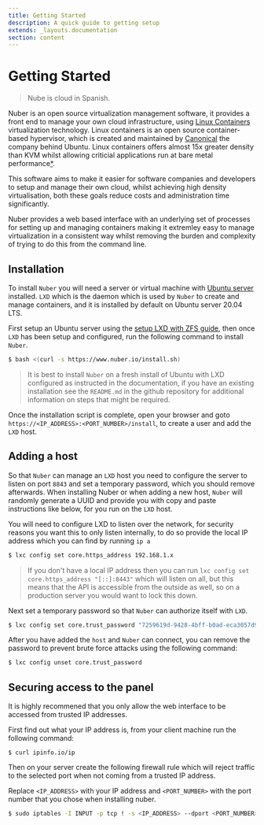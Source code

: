```yaml
---
title: Getting Started
description: A quick guide to getting setup
extends: _layouts.documentation
section: content
---
```


# Getting Started

> Nube is cloud in Spanish.

Nuber is an open source virtualization management software, it provides a front end to manage your own cloud infrastructure, using [Linux Containers](https://linuxcontainers.org/) virtualization technology. Linux containers is an open source container-based hypervisor, which is created and maintained by [Canonical](https://canonical.com/) the company behind Ubuntu. Linux containers offers almost 15x greater density than KVM whilst allowing criticial applications run at bare metal performance[\*](https://ubuntu.com/blog/lxd-crushes-kvm-in-density-and-speed).

This software aims to make it easier for software companies and developers to setup and manage their own cloud, whilst achieving high density virtualisation, both these goals reduce costs and administration time significantly.

Nuber provides a web based interface with an underlying set of processes for setting up and managing containers making it extremley easy to manage virtualization in a consistent way whilst removing the burden and complexity of trying to do this from the command line.

## Installation

To install `Nuber` you will need a server or virtual machine with [Ubuntu server](https://ubuntu.com/download/server) installed. `LXD` which is the daemon which is used by `Nuber` to create and manage containers, and it is installed by default on Ubuntu server 20.04 LTS.

First setup an Ubuntu server using the [setup LXD with ZFS guide](/docs/lxd/ubuntu-zfs), then once `LXD` has been setup and configured, run the following command to install `Nuber`.

```bash
$ bash <(curl -s https://www.nuber.io/install.sh)
```

> It is best to install `Nuber` on a fresh install of Ubuntu with LXD configured as instructed in the documentation, if you have an existing installation see the `README.md` in the github repository for additional information on steps that might be required.

Once the installation script is complete, open your browser and goto `https://<IP_ADDRESS>:<PORT_NUMBER>/install`, to create a user and add the `LXD` host.

## Adding a host

So that `Nuber` can manage an `LXD` host you need to configure the server to listen on port `8843` and set a temporary password, which you should remove afterwards. When installing Nuber or when adding a new host, `Nuber` will randomly generate a UUID and provide you with copy and paste instructions like below, for you run on the `LXD` host.

You will need to configure LXD to listen over the network, for security reasons you want this to only listen internally, to do so provide the local IP address which you can find by running `ip a`

```bash
$ lxc config set core.https_address 192.168.1.x
```

> If you don't have a local IP address then you can run `lxc config set core.https_address "[::]:8443"` which will listen on all, but this means that the API is accessible from the outside as well, so on a production server you would want to lock this down.

Next set a temporary password so that `Nuber` can authorize itself with `LXD`.

```bash
$ lxc config set core.trust_password "7259619d-9428-4bff-b0ad-eca3057d9655"
```

After you have added the `host` and `Nuber` can connect, you can remove the password to prevent brute force attacks using the following command:

```bash
$ lxc config unset core.trust_password
```

## Securing access to the panel

It is highly recommened that you only allow the web interface to be accessed from trusted IP addresses.

First find out what your IP address is, from your client machine run the following command:

```
$ curl ipinfo.io/ip
```

Then on your server create the following firewall rule which will reject traffic to the selected port when not coming from a trusted IP address.

Replace `<IP_ADDRESS>` with your IP address and `<PORT_NUMBER>` with the port number that you chose when installing nuber.

```bash
$ sudo iptables -I INPUT -p tcp ! -s <IP_ADDRESS> --dport <PORT_NUMBER> -j REJECT
```
